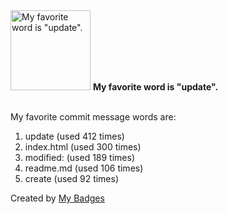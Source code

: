 <img src="https://my-badges.github.io/my-badges/favorite-word.png" alt="My favorite word is &quot;update&quot;." title="My favorite word is &quot;update&quot;." width="128">
<strong>My favorite word is &quot;update&quot;.</strong>
<br><br>

My favorite commit message words are:

1. update (used 412 times)
2. index.html (used 300 times)
3. modified: (used 189 times)
4. readme.md (used 106 times)
5. create (used 92 times)


Created by <a href="https://github.com/my-badges/my-badges">My Badges</a>